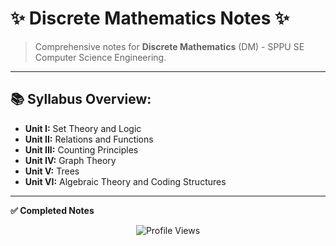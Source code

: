 # ✨ Discrete Mathematics Notes ✨

> Comprehensive notes for **Discrete Mathematics** (DM) - SPPU SE Computer Science Engineering.

---

## 📚 Syllabus Overview:

- **Unit I:** Set Theory and Logic
- **Unit II:** Relations and Functions
- **Unit III:** Counting Principles
- **Unit IV:** Graph Theory
- **Unit V:** Trees
- **Unit VI:** Algebraic Theory and Coding Structures

---

**✅ Completed Notes**  

<p align="center">
    <img src="https://visitcount.itsvg.in/api?id=schrodingerspet&label=Profile%20Views&color=6&icon=1&pretty=true" alt="Profile Views"/>
</p>